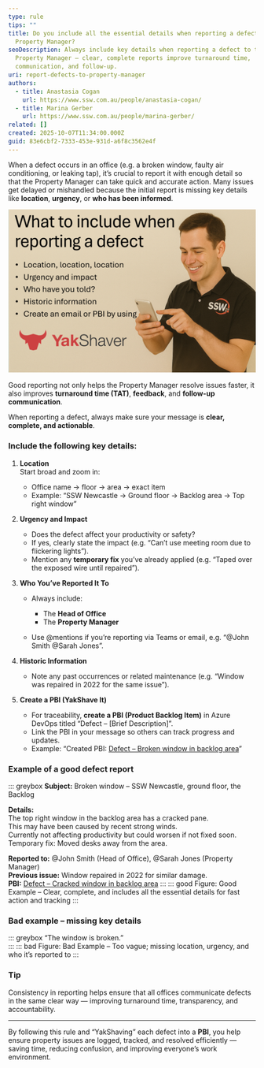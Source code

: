 ```yaml
---
type: rule
tips: ""
title: Do you include all the essential details when reporting a defect to the
  Property Manager?
seoDescription: Always include key details when reporting a defect to the
  Property Manager — clear, complete reports improve turnaround time,
  communication, and follow-up.
uri: report-defects-to-property-manager
authors:
  - title: Anastasia Cogan
    url: https://www.ssw.com.au/people/anastasia-cogan/
  - title: Marina Gerber
    url: https://www.ssw.com.au/people/marina-gerber/
related: []
created: 2025-10-07T11:34:00.000Z
guid: 83e6cbf2-7333-453e-931d-a6f8c3562e4f
---
```

When a defect occurs in an office (e.g. a broken window, faulty air conditioning, or leaking tap), it’s crucial to report it with enough detail so that the Property Manager can take quick and accurate action. Many issues get delayed or mishandled because the initial report is missing key details like **location**, **urgency**, or **who has been informed**.

![](screenshot-2025-10-07-125246.png "Figure: what information should you include when reporting a defect")

Good reporting not only helps the Property Manager resolve issues faster, it also improves **turnaround time (TAT)**, **feedback**, and **follow-up communication**.  

<!--endintro-->

When reporting a defect, always make sure your message is **clear, complete, and actionable**.  

### Include the following key details:

1. **Location**\
   Start broad and zoom in:  

   * Office name → floor → area → exact item  
   * Example: “SSW Newcastle → Ground floor → Backlog area → Top right window”
2. **Urgency and Impact**  

   * Does the defect affect your productivity or safety?  
   * If yes, clearly state the impact (e.g. “Can’t use meeting room due to flickering lights”).  
   * Mention any **temporary fix** you’ve already applied (e.g. “Taped over the exposed wire until repaired”).
3. **Who You’ve Reported It To**  

   * Always include:  

     * The **Head of Office**  
     * The **Property Manager**  
   * Use @mentions if you’re reporting via Teams or email, e.g. “@John Smith @Sarah Jones”.
4. **Historic Information**  

   * Note any past occurrences or related maintenance (e.g. “Window was repaired in 2022 for the same issue”).
5. **Create a PBI (YakShave It)**  

   * For traceability, **create a PBI (Product Backlog Item)** in Azure DevOps titled “Defect – \[Brief Description]”.  
   * Link the PBI in your message so others can track progress and updates.  
   * Example: “Created PBI: [Defect – Broken window in backlog area](#)”

### Example of a good defect report

::: greybox
**Subject:** Broken window – SSW Newcastle, ground floor, the Backlog

**Details:**\
The top right window in the backlog area has a cracked pane.\
This may have been caused by recent strong winds.\
Currently not affecting productivity but could worsen if not fixed soon.\
Temporary fix: Moved desks away from the area.  

**Reported to:** @John Smith (Head of Office), @Sarah Jones (Property Manager)\
**Previous issue:** Window repaired in 2022 for similar damage.\
**PBI:** [Defect – Cracked window in backlog area](#)
:::
::: good
Figure: Good Example – Clear, complete, and includes all the essential details for fast action and tracking
:::

### Bad example – missing key details

::: greybox
“The window is broken.”\
:::
::: bad
Figure: Bad Example – Too vague; missing location, urgency, and who it’s reported to
:::

### Tip

Consistency in reporting helps ensure that all offices communicate defects in the same clear way — improving turnaround time, transparency, and accountability.

- - -

By following this rule and “YakShaving” each defect into a **PBI**, you help ensure property issues are logged, tracked, and resolved efficiently — saving time, reducing confusion, and improving everyone’s work environment.
